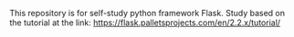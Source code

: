 This repository is for self-study python framework Flask.
Study based on the tutorial at the link: https://flask.palletsprojects.com/en/2.2.x/tutorial/
